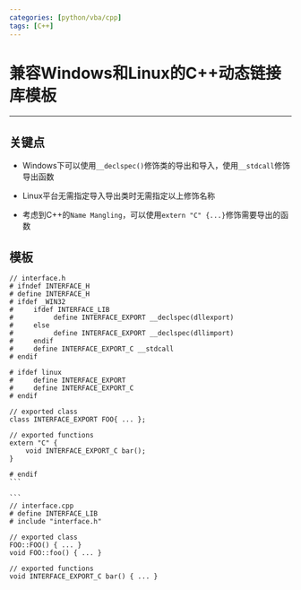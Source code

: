```yaml
---
categories: [python/vba/cpp]
tags: [C++]
---
```


# 兼容Windows和Linux的C++动态链接库模板


---

## 关键点

- Windows下可以使用`__declspec()`修饰类的导出和导入，使用`__stdcall`修饰导出函数

- Linux平台无需指定导入导出类时无需指定以上修饰名称

- 考虑到C++的`Name Mangling`，可以使用`extern "C" {...}`修饰需要导出的函数

## 模板

    // interface.h
    # ifndef INTERFACE_H
    # define INTERFACE_H
    # ifdef _WIN32
    #     ifdef INTERFACE_LIB
    #          define INTERFACE_EXPORT __declspec(dllexport)
    #     else
    #          define INTERFACE_EXPORT __declspec(dllimport)
    #     endif
    #     define INTERFACE_EXPORT_C __stdcall
    # endif

    # ifdef linux
    #     define INTERFACE_EXPORT
    #     define INTERFACE_EXPORT_C
    # endif

    // exported class
    class INTERFACE_EXPORT FOO{ ... };

    // exported functions
    extern "C" {
        void INTERFACE_EXPORT_C bar();
    }

    # endif
    ```

    ```
    // interface.cpp
    # define INTERFACE_LIB
    # include "interface.h"

    // exported class
    FOO::FOO() { ... }
    void FOO::foo() { ... }

    // exported functions
    void INTERFACE_EXPORT_C bar() { ... }
